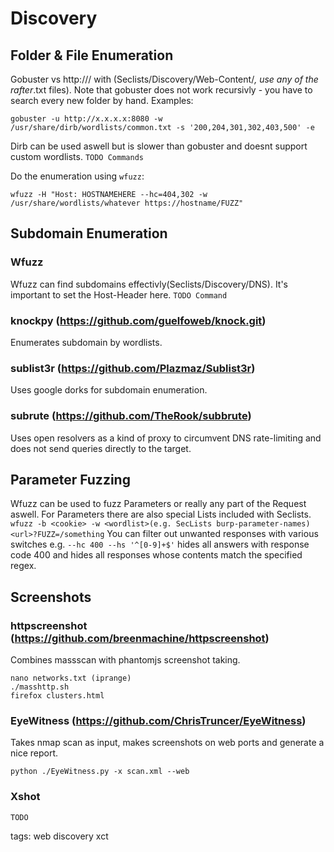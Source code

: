 # Discovery

## Folder & File Enumeration
Gobuster vs http://<ip>/ with (Seclists/Discovery/Web-Content/*, use any of the rafter*.txt files). Note that gobuster does not work recursivly - you have to search every new folder by hand.
Examples:
```cheat gobuster recon directory 
gobuster -u http://x.x.x.x:8080 -w /usr/share/dirb/wordlists/common.txt -s '200,204,301,302,403,500' -e
```

Dirb can be used aswell but is slower than gobuster and doesnt support custom wordlists.
`TODO Commands`

Do the enumeration using `wfuzz`:
```cheat wfuzz Basic resource discovery
wfuzz -H "Host: HOSTNAMEHERE --hc=404,302 -w /usr/share/wordlists/whatever https://hostname/FUZZ"
```

## Subdomain Enumeration

### Wfuzz
Wfuzz can find subdomains effectivly(Seclists/Discovery/DNS). It's important to set the Host-Header here.
`TODO Command`

### knockpy (https://github.com/guelfoweb/knock.git)
Enumerates subdomain by wordlists.

### sublist3r (https://github.com/Plazmaz/Sublist3r)
Uses google dorks for subdomain enumeration.

### subrute (https://github.com/TheRook/subbrute)
Uses open resolvers as a kind of proxy to circumvent DNS rate-limiting and does not send queries directly to the target.

## Parameter Fuzzing
Wfuzz can be used to fuzz Parameters or really any part of the Request aswell. For Parameters there are also special Lists included with Seclists.
`wfuzz -b <cookie> -w <wordlist>(e.g. SecLists burp-parameter-names) <url>?FUZZ=/something`
You can filter out unwanted responses with various switches e.g. `--hc 400 --hs '^[0-9]+$'` hides all answers with response code 400 and hides all responses whose contents match the specified regex.

## Screenshots

### httpscreenshot (https://github.com/breenmachine/httpscreenshot)
Combines massscan with phantomjs screenshot taking.
```
nano networks.txt (iprange)
./masshttp.sh
firefox clusters.html
``` 

### EyeWitness (https://github.com/ChrisTruncer/EyeWitness)
Takes nmap scan as input, makes screenshots on web ports and generate a nice report.
```
python ./EyeWitness.py -x scan.xml --web
```

### Xshot
`TODO`

tags: web discovery xct
